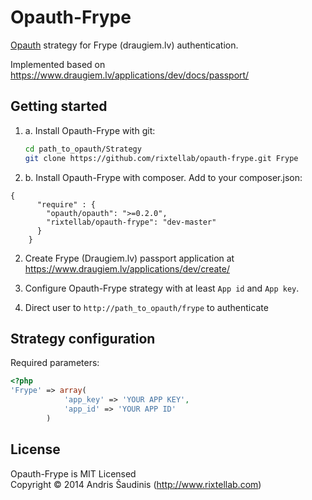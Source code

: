 Opauth-Frype
=============
[Opauth][1] strategy for Frype (draugiem.lv) authentication.

Implemented based on https://www.draugiem.lv/applications/dev/docs/passport/

Getting started
----------------
1. a. Install Opauth-Frype with git:
   ```bash
   cd path_to_opauth/Strategy
   git clone https://github.com/rixtellab/opauth-frype.git Frype
   ```
1. b. Install Opauth-Frype with composer. Add to your composer.json:
```
{
      "require" : {	 
        "opauth/opauth": ">=0.2.0",
        "rixtellab/opauth-frype": "dev-master"
      }
    }
```     
2. Create Frype (Draugiem.lv) passport application at https://www.draugiem.lv/applications/dev/create/
    

3. Configure Opauth-Frype strategy with at least `App id` and `App key`.

4. Direct user to `http://path_to_opauth/frype` to authenticate

Strategy configuration
----------------------

Required parameters:

```php
<?php
'Frype' => array(
            'app_key' => 'YOUR APP KEY',
            'app_id' => 'YOUR APP ID'
        )
```

License
---------
Opauth-Frype is MIT Licensed  
Copyright © 2014 Andris Šaudinis (http://www.rixtellab.com)

[1]: https://github.com/rixtellab/opauth-frype
